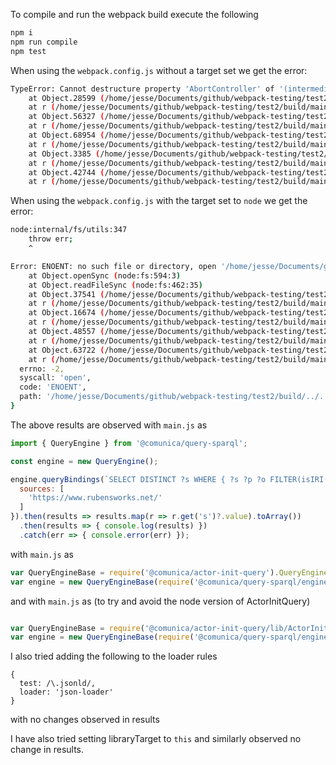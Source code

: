To compile and run the webpack build execute the following

```bash
npm i
npm run compile
npm test
```

When using the `webpack.config.js` without a target set we get the error:

```bash
TypeError: Cannot destructure property 'AbortController' of '(intermediate value)(intermediate value)(intermediate value)' as it is undefined.
    at Object.28599 (/home/jesse/Documents/github/webpack-testing/test2/build/main.min.js:2:1503772)
    at r (/home/jesse/Documents/github/webpack-testing/test2/build/main.min.js:2:3023574)
    at Object.56327 (/home/jesse/Documents/github/webpack-testing/test2/build/main.min.js:2:1649743)
    at r (/home/jesse/Documents/github/webpack-testing/test2/build/main.min.js:2:3023574)
    at Object.68954 (/home/jesse/Documents/github/webpack-testing/test2/build/main.min.js:2:1649604)
    at r (/home/jesse/Documents/github/webpack-testing/test2/build/main.min.js:2:3023574)
    at Object.3385 (/home/jesse/Documents/github/webpack-testing/test2/build/main.min.js:2:1095538)
    at r (/home/jesse/Documents/github/webpack-testing/test2/build/main.min.js:2:3023574)
    at Object.42744 (/home/jesse/Documents/github/webpack-testing/test2/build/main.min.js:2:1094836)
    at r (/home/jesse/Documents/github/webpack-testing/test2/build/main.min.js:2:3023574)
```

When using the `webpack.config.js` with the target set to `node` we get the error:

```bash
node:internal/fs/utils:347
    throw err;
    ^

Error: ENOENT: no such file or directory, open '/home/jesse/Documents/github/webpack-testing/test2/build/../../components/context.jsonld'
    at Object.openSync (node:fs:594:3)
    at Object.readFileSync (node:fs:462:35)
    at Object.37541 (/home/jesse/Documents/github/webpack-testing/test2/build/main.min.js:2:1686337)
    at r (/home/jesse/Documents/github/webpack-testing/test2/build/main.min.js:2:3642168)
    at Object.16674 (/home/jesse/Documents/github/webpack-testing/test2/build/main.min.js:2:1686823)
    at r (/home/jesse/Documents/github/webpack-testing/test2/build/main.min.js:2:3642168)
    at Object.48557 (/home/jesse/Documents/github/webpack-testing/test2/build/main.min.js:2:1635110)
    at r (/home/jesse/Documents/github/webpack-testing/test2/build/main.min.js:2:3642168)
    at Object.63722 (/home/jesse/Documents/github/webpack-testing/test2/build/main.min.js:2:1620998)
    at r (/home/jesse/Documents/github/webpack-testing/test2/build/main.min.js:2:3642168) {
  errno: -2,
  syscall: 'open',
  code: 'ENOENT',
  path: '/home/jesse/Documents/github/webpack-testing/test2/build/../../components/context.jsonld'
}
```

The above results are observed with `main.js` as

```js
import { QueryEngine } from '@comunica/query-sparql';

const engine = new QueryEngine();

engine.queryBindings(`SELECT DISTINCT ?s WHERE { ?s ?p ?o FILTER(isIRI(?s)) }`, {
  sources: [
    'https://www.rubensworks.net/'
  ]
}).then(results => results.map(r => r.get('s')?.value).toArray())
  .then(results => { console.log(results) })
  .catch(err => { console.error(err) });
```

with `main.js` as


```js
var QueryEngineBase = require('@comunica/actor-init-query').QueryEngineBase;
var engine = new QueryEngineBase(require('@comunica/query-sparql/engine-default'))
```

and with `main.js` as (to try and avoid the node version of ActorInitQuery)

```js

var QueryEngineBase = require('@comunica/actor-init-query/lib/ActorInitQuery-browser').ActorInitQuery;
var engine = new QueryEngineBase(require('@comunica/query-sparql/engine-default'))
```

I also tried adding the following to the loader rules

```
{
  test: /\.jsonld/,
  loader: 'json-loader'
}
```

with no changes observed in results

I have also tried setting libraryTarget to `this` and similarly observed no change in results.
